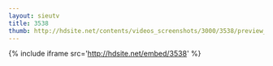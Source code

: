```yaml
---
layout: sieutv
title: 3538
thumb: http://hdsite.net/contents/videos_screenshots/3000/3538/preview_360p.mp4.jpg
---
```

{% include iframe src='http://hdsite.net/embed/3538' %}
 
